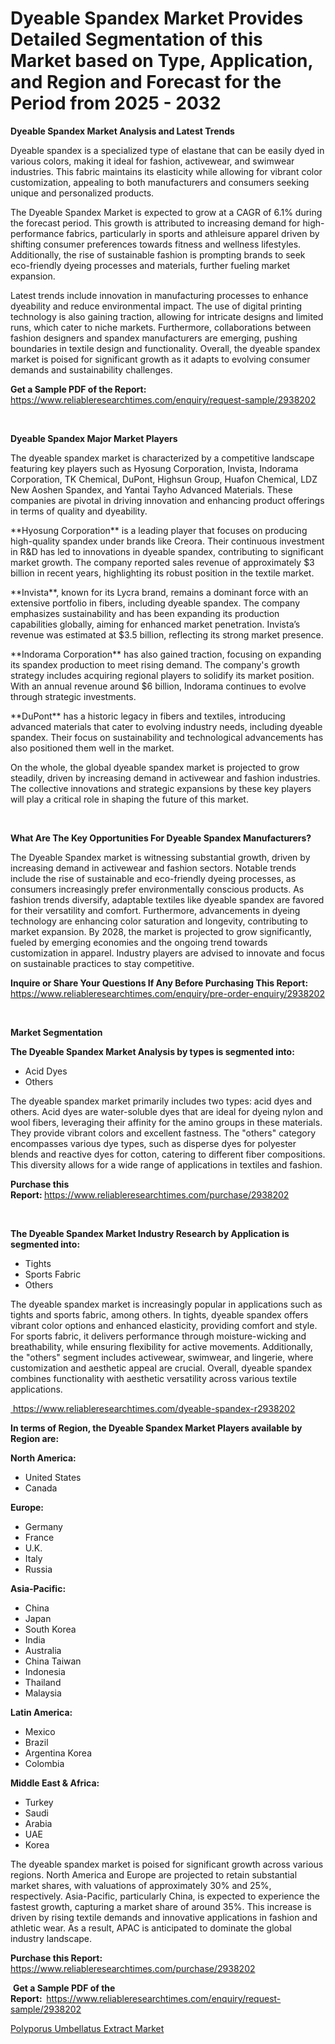 <p><h1>Dyeable Spandex Market Provides Detailed Segmentation of this Market based on Type, Application, and Region and Forecast for the Period from 2025 - 2032</h1></p><p><strong>Dyeable Spandex Market Analysis and Latest Trends</strong></p>
<p><p>Dyeable spandex is a specialized type of elastane that can be easily dyed in various colors, making it ideal for fashion, activewear, and swimwear industries. This fabric maintains its elasticity while allowing for vibrant color customization, appealing to both manufacturers and consumers seeking unique and personalized products.</p><p>The Dyeable Spandex Market is expected to grow at a CAGR of 6.1% during the forecast period. This growth is attributed to increasing demand for high-performance fabrics, particularly in sports and athleisure apparel driven by shifting consumer preferences towards fitness and wellness lifestyles. Additionally, the rise of sustainable fashion is prompting brands to seek eco-friendly dyeing processes and materials, further fueling market expansion. </p><p>Latest trends include innovation in manufacturing processes to enhance dyeability and reduce environmental impact. The use of digital printing technology is also gaining traction, allowing for intricate designs and limited runs, which cater to niche markets. Furthermore, collaborations between fashion designers and spandex manufacturers are emerging, pushing boundaries in textile design and functionality. Overall, the dyeable spandex market is poised for significant growth as it adapts to evolving consumer demands and sustainability challenges.</p></p>
<p><strong>Get a Sample PDF of the Report:&nbsp;</strong> <a href="https://www.reliableresearchtimes.com/enquiry/request-sample/2938202?utm_campaign=3290&utm_medium=2&utm_source=Github&utm_content=ia&utm_term=15032025&utm_id=dyeable-spandex">https://www.reliableresearchtimes.com/enquiry/request-sample/2938202</a></p>
<p>&nbsp;</p>
<p><strong>Dyeable Spandex Major Market Players</strong></p>
<p><p>The dyeable spandex market is characterized by a competitive landscape featuring key players such as Hyosung Corporation, Invista, Indorama Corporation, TK Chemical, DuPont, Highsun Group, Huafon Chemical, LDZ New Aoshen Spandex, and Yantai Tayho Advanced Materials. These companies are pivotal in driving innovation and enhancing product offerings in terms of quality and dyeability.</p><p>**Hyosung Corporation** is a leading player that focuses on producing high-quality spandex under brands like Creora. Their continuous investment in R&D has led to innovations in dyeable spandex, contributing to significant market growth. The company reported sales revenue of approximately $3 billion in recent years, highlighting its robust position in the textile market.</p><p>**Invista**, known for its Lycra brand, remains a dominant force with an extensive portfolio in fibers, including dyeable spandex. The company emphasizes sustainability and has been expanding its production capabilities globally, aiming for enhanced market penetration. Invista’s revenue was estimated at $3.5 billion, reflecting its strong market presence.</p><p>**Indorama Corporation** has also gained traction, focusing on expanding its spandex production to meet rising demand. The company's growth strategy includes acquiring regional players to solidify its market position. With an annual revenue around $6 billion, Indorama continues to evolve through strategic investments.</p><p>**DuPont** has a historic legacy in fibers and textiles, introducing advanced materials that cater to evolving industry needs, including dyeable spandex. Their focus on sustainability and technological advancements has also positioned them well in the market.</p><p>On the whole, the global dyeable spandex market is projected to grow steadily, driven by increasing demand in activewear and fashion industries. The collective innovations and strategic expansions by these key players will play a critical role in shaping the future of this market.</p></p>
<p>&nbsp;</p>
<p><strong>What Are The Key Opportunities For Dyeable Spandex Manufacturers?</strong></p>
<p><p>The Dyeable Spandex market is witnessing substantial growth, driven by increasing demand in activewear and fashion sectors. Notable trends include the rise of sustainable and eco-friendly dyeing processes, as consumers increasingly prefer environmentally conscious products. As fashion trends diversify, adaptable textiles like dyeable spandex are favored for their versatility and comfort. Furthermore, advancements in dyeing technology are enhancing color saturation and longevity, contributing to market expansion. By 2028, the market is projected to grow significantly, fueled by emerging economies and the ongoing trend towards customization in apparel. Industry players are advised to innovate and focus on sustainable practices to stay competitive.</p></p>
<p><strong>Inquire or Share Your Questions If Any Before Purchasing This Report:</strong> <a href="https://www.reliableresearchtimes.com/enquiry/pre-order-enquiry/2938202?utm_campaign=3290&utm_medium=2&utm_source=Github&utm_content=ia&utm_term=15032025&utm_id=dyeable-spandex">https://www.reliableresearchtimes.com/enquiry/pre-order-enquiry/2938202</a></p>
<p>&nbsp;</p>
<p><strong>Market Segmentation</strong></p>
<p><strong>The Dyeable Spandex Market Analysis by types is segmented into:</strong></p>
<p><ul><li>Acid Dyes</li><li>Others</li></ul></p>
<p><p>The dyeable spandex market primarily includes two types: acid dyes and others. Acid dyes are water-soluble dyes that are ideal for dyeing nylon and wool fibers, leveraging their affinity for the amino groups in these materials. They provide vibrant colors and excellent fastness. The "others" category encompasses various dye types, such as disperse dyes for polyester blends and reactive dyes for cotton, catering to different fiber compositions. This diversity allows for a wide range of applications in textiles and fashion.</p></p>
<p><strong>Purchase this Report:&nbsp;</strong><a href="https://www.reliableresearchtimes.com/purchase/2938202?utm_campaign=3290&utm_medium=2&utm_source=Github&utm_content=ia&utm_term=15032025&utm_id=dyeable-spandex">https://www.reliableresearchtimes.com/purchase/2938202</a></p>
<p>&nbsp;</p>
<p><strong>The Dyeable Spandex Market Industry Research by Application is segmented into:</strong></p>
<p><ul><li>Tights</li><li>Sports Fabric</li><li>Others</li></ul></p>
<p><p>The dyeable spandex market is increasingly popular in applications such as tights and sports fabric, among others. In tights, dyeable spandex offers vibrant color options and enhanced elasticity, providing comfort and style. For sports fabric, it delivers performance through moisture-wicking and breathability, while ensuring flexibility for active movements. Additionally, the "others" segment includes activewear, swimwear, and lingerie, where customization and aesthetic appeal are crucial. Overall, dyeable spandex combines functionality with aesthetic versatility across various textile applications.</p></p>
<p><a href="https://www.reliableresearchtimes.com/dyeable-spandex-r2938202?utm_campaign=3290&utm_medium=2&utm_source=Github&utm_content=ia&utm_term=15032025&utm_id=dyeable-spandex">&nbsp;https://www.reliableresearchtimes.com/dyeable-spandex-r2938202</a></p>
<p><strong>In terms of Region, the Dyeable Spandex Market Players available by Region are:</strong></p>
<p>
    <p> <strong> North America: </strong>
        <ul>
            <li>United States</li>
            <li>Canada</li>
        </ul>
        </p> 
    <p> <strong> Europe: </strong>
        <ul>
            <li>Germany</li>
            <li>France</li>
            <li>U.K.</li>
            <li>Italy</li>
            <li>Russia</li>
        </ul>
        </p> 
    <p> <strong> Asia-Pacific: </strong>
        <ul>
            <li>China</li>
            <li>Japan</li>
            <li>South Korea</li>
            <li>India</li>
            <li>Australia</li>
            <li>China Taiwan</li>
            <li>Indonesia</li>
            <li>Thailand</li>
            <li>Malaysia</li>
        </ul>
        </p> 
    <p> <strong> Latin America: </strong>
        <ul>
            <li>Mexico</li>
            <li>Brazil</li>
            <li>Argentina Korea</li>
            <li>Colombia</li>
        </ul>
        </p> 
    <p> <strong> Middle East & Africa: </strong>
        <ul>
            <li>Turkey</li>
            <li>Saudi</li>
            <li>Arabia</li>
            <li>UAE</li>
            <li>Korea</li>
        </ul>
    </p>
    </p>
<p><p>The dyeable spandex market is poised for significant growth across various regions. North America and Europe are projected to retain substantial market shares, with valuations of approximately 30% and 25%, respectively. Asia-Pacific, particularly China, is expected to experience the fastest growth, capturing a market share of around 35%. This increase is driven by rising textile demands and innovative applications in fashion and athletic wear. As a result, APAC is anticipated to dominate the global industry landscape.</p></p>
<p><strong>Purchase this Report: </strong><a href="https://www.reliableresearchtimes.com/purchase/2938202?utm_campaign=3290&utm_medium=2&utm_source=Github&utm_content=ia&utm_term=15032025&utm_id=dyeable-spandex">https://www.reliableresearchtimes.com/purchase/2938202</a></p>
<p>&nbsp;<strong>Get a Sample PDF of the Report:&nbsp;&nbsp;</strong><a href="https://www.reliableresearchtimes.com/enquiry/request-sample/2938202?utm_campaign=3290&utm_medium=2&utm_source=Github&utm_content=ia&utm_term=15032025&utm_id=dyeable-spandex">https://www.reliableresearchtimes.com/enquiry/request-sample/2938202</a></p>
<p><strong></strong></p>
<p><p><a href="https://github.com/zurubting/Market-Research-Report-List-1/blob/main/polyporus-umbellatus-extract-market.md?utm_campaign=3290&utm_medium=2&utm_source=Github&utm_content=ia&utm_term=15032025&utm_id=dyeable-spandex">Polyporus Umbellatus Extract Market</a></p></p>